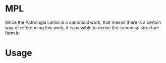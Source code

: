 # MPL
Since the Patrologia Latina is a canonical work, that means there is a certain way of referencing this work, it is possible to derive the canonical structure form it.

# Usage


